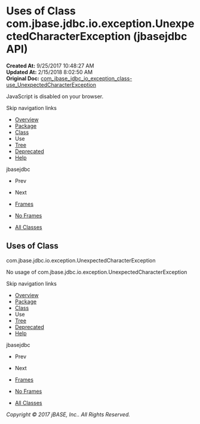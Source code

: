 # Uses of Class com.jbase.jdbc.io.exception.UnexpectedCharacterException (jbasejdbc   API)

**Created At:** 9/25/2017 10:48:27 AM  
**Updated At:** 2/15/2018 8:02:50 AM  
**Original Doc:** [com_jbase_jdbc_io_exception_class-use_UnexpectedCharacterException](https://docs.jbase.com/39237-class-use/com_jbase_jdbc_io_exception_class-use_UnexpectedCharacterException)  

<!--<br>    try {<br>        if (location.href.indexOf('is-external=true') == -1) {<br>            parent.document.title="Uses of Class com.jbase.jdbc.io.exception.UnexpectedCharacterException (jbasejdbc   API)";<br>        }<br>    }<br>    catch(err) {<br>    }<br>//-->
JavaScript is disabled on your browser.

Skip navigation links

- [Overview](../../../../../../overview-summary.html)
- [Package](./../../com.jbase.jdbc.io.exception-%28jbasejdbc---api%29)
- [Class](./../../unexpectedcharacterexception-%28jbasejdbc---api%29 "class in com.jbase.jdbc.io.exception")
- Use
- [Tree](./../../com.jbase.jdbc.io.exception-class-hierarchy-%28jbasejdbc---api%29)
- [Deprecated](../../../../../../deprecated-list.html)
- [Help](../../../../../../help-doc.html)


jbasejdbc <br>

- Prev
- Next


- [Frames](./.)
- [No Frames](./.)


- [All Classes](../../../../../../allclasses-noframe.html)


<!--<br>  allClassesLink = document.getElementById("allclasses\_navbar\_top");<br>  if(window==top) {<br>    allClassesLink.style.display = "block";<br>  }<br>  else {<br>    allClassesLink.style.display = "none";<br>  }<br>  //-->

## Uses of Class
com.jbase.jdbc.io.exception.UnexpectedCharacterException

No usage of com.jbase.jdbc.io.exception.UnexpectedCharacterException

Skip navigation links

- [Overview](../../../../../../overview-summary.html)
- [Package](./../../com.jbase.jdbc.io.exception-%28jbasejdbc---api%29)
- [Class](./../../unexpectedcharacterexception-%28jbasejdbc---api%29 "class in com.jbase.jdbc.io.exception")
- Use
- [Tree](./../../com.jbase.jdbc.io.exception-class-hierarchy-%28jbasejdbc---api%29)
- [Deprecated](../../../../../../deprecated-list.html)
- [Help](../../../../../../help-doc.html)


jbasejdbc <br>

- Prev
- Next


- [Frames](./.)
- [No Frames](./.)


- [All Classes](../../../../../../allclasses-noframe.html)


<!--<br>  allClassesLink = document.getElementById("allclasses\_navbar\_bottom");<br>  if(window==top) {<br>    allClassesLink.style.display = "block";<br>  }<br>  else {<br>    allClassesLink.style.display = "none";<br>  }<br>  //-->

*Copyright © 2017 jBASE, Inc.. All Rights Reserved.*
